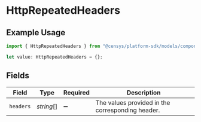 # HttpRepeatedHeaders

## Example Usage

```typescript
import { HttpRepeatedHeaders } from "@censys/platform-sdk/models/components";

let value: HttpRepeatedHeaders = {};
```

## Fields

| Field                                            | Type                                             | Required                                         | Description                                      |
| ------------------------------------------------ | ------------------------------------------------ | ------------------------------------------------ | ------------------------------------------------ |
| `headers`                                        | *string*[]                                       | :heavy_minus_sign:                               | The values provided in the corresponding header. |